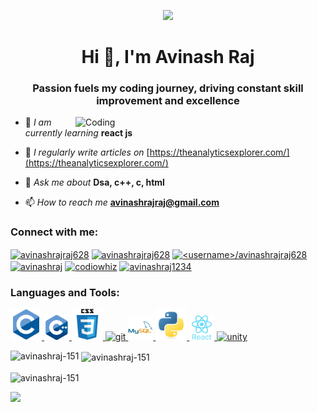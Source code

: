 <p align="center">
  <img src="https://capsule-render.vercel.app/api?type=waving&color=gradient&text=Hi,I&nbsp;am&nbsp;Avinash&nbsp;Raj&height=100&section=header"/>
</p>
<h1 align="center">Hi 👋, I'm Avinash Raj</h1>
<h3 align="center">Passion fuels my coding journey, driving constant skill improvement and excellence</h3>
<img align="right" alt="Coding" width="400" src="https://media.tenor.com/rePDfDWO3XoAAAAd/hacking.gif" />


 - 🌱 *I am currently learning* **react js**
   
- 📝 *I regularly write articles on* [https://theanalyticsexplorer.com/](https://theanalyticsexplorer.com/)

- 💬 *Ask me about* **Dsa, c++, c, html**

- 📫 *How to reach me* **avinashrajraj@gmail.com**

<h3 align="left">Connect with me:</h3>
<p align="left">
<a href="https://www.hackerrank.com/avinashrajraj628" target="blank"><img align="center" src="https://raw.githubusercontent.com/rahuldkjain/github-profile-readme-generator/master/src/images/icons/Social/hackerrank.svg" alt="avinashrajraj628" height="30" width="40" /></a>
<a href="https://www.leetcode.com/avinashrajraj628" target="blank"><img align="center" src="https://raw.githubusercontent.com/rahuldkjain/github-profile-readme-generator/master/src/images/icons/Social/leet-code.svg" alt="avinashrajraj628" height="30" width="40" /></a>
<a href="https://auth.geeksforgeeks.org/user/<username>/avinashrajraj628" target="blank"><img align="center" src="https://raw.githubusercontent.com/rahuldkjain/github-profile-readme-generator/master/src/images/icons/Social/geeks-for-geeks.svg" alt="<username>/avinashrajraj628" height="30" width="40" /></a>
<a href="https://linkedin.com/in/avinashraj" target="blank"><img align="center" src="https://raw.githubusercontent.com/rahuldkjain/github-profile-readme-generator/master/src/images/icons/Social/linked-in-alt.svg" alt="avinashraj" height="30" width="40" /></a>
<a href="https://www.youtube.com/c/codiowhiz" target="blank"><img align="center" src="https://raw.githubusercontent.com/rahuldkjain/github-profile-readme-generator/master/src/images/icons/Social/youtube.svg" alt="codiowhiz" height="30" width="40" /></a>
<a href="https://www.codechef.com/users/avinashraj1234" target="blank"><img align="center" src="https://cdn.jsdelivr.net/npm/simple-icons@3.1.0/icons/codechef.svg" alt="avinashraj1234" height="30" width="40" /></a>
</p>

<h3 align="left">Languages and Tools:</h3>
<p align="left"> <a href="https://www.cprogramming.com/" target="_blank" rel="noreferrer"> <img src="https://raw.githubusercontent.com/devicons/devicon/master/icons/c/c-original.svg" alt="c" width="50" height="50"/> </a> <a href="https://www.w3schools.com/cpp/" target="_blank" rel="noreferrer"> <img src="https://raw.githubusercontent.com/devicons/devicon/master/icons/cplusplus/cplusplus-original.svg" alt="cplusplus" width="40" height="40"/> </a> <a href="https://www.w3schools.com/css/" target="_blank" rel="noreferrer"> <img src="https://raw.githubusercontent.com/devicons/devicon/master/icons/css3/css3-original-wordmark.svg" alt="css3" width="50" height="50"/> </a> <a href="https://git-scm.com/" target="_blank" rel="noreferrer"> <img src="https://www.vectorlogo.zone/logos/git-scm/git-scm-icon.svg" alt="git" width="50" height="50"/> </a> <a href="https://www.mysql.com/" target="_blank" rel="noreferrer"> <img src="https://raw.githubusercontent.com/devicons/devicon/master/icons/mysql/mysql-original-wordmark.svg" alt="mysql" width="40" height="40"/> </a> <a href="https://www.python.org" target="_blank" rel="noreferrer"> <img src="https://raw.githubusercontent.com/devicons/devicon/master/icons/python/python-original.svg" alt="python" width="50" height="50"/> </a> <a href="https://reactjs.org/" target="_blank" rel="noreferrer"> <img src="https://raw.githubusercontent.com/devicons/devicon/master/icons/react/react-original-wordmark.svg" alt="react" width="40" height="40"/> </a> <a href="https://unity.com/" target="_blank" rel="noreferrer"> <img src="https://www.vectorlogo.zone/logos/unity3d/unity3d-icon.svg" alt="unity" width="40" height="40"/> </a> </p>
<!-- <h3 align="left"> Trophy :</h3>
<p align="left">
  <a href="https://github.com/ryo-ma/github-profile-trophy">
    <img style="margin: 100px;" src="https://github-profile-trophy.vercel.app/?username=avinashraj-151" alt="avinashraj-151" />
  </a>
</p> -->

<p><img align="left" src="https://github-readme-stats.vercel.app/api/top-langs?username=avinashraj-151&show_icons=true&locale=en&layout=compact" alt="avinashraj-151" /></p>

<p>&nbsp;<img align="center" src="https://github-readme-stats.vercel.app/api?username=avinashraj-151&show_icons=true&locale=en" alt="avinashraj-151" /></p>

<p><img align="center" src="https://github-readme-streak-stats.herokuapp.com/?user=avinashraj-151&" alt="avinashraj-151" /></p>
<p align="left">
  <img src="https://capsule-render.vercel.app/api?type=waving&color=gradient&height=100&section=footer"/>
</p>

